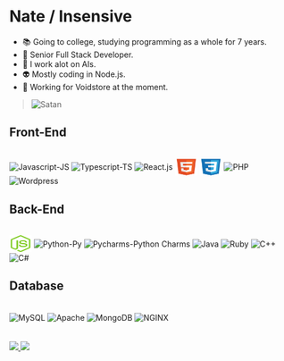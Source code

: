 # Nate / Insensive

- 📚 Going to college, studying programming as a whole for 7 years.
- 💎 Senior Full Stack Developer.
- 🤖 I work alot on AIs.
- 👽 Mostly coding in Node.js.
- 🌌 Working for Voidstore at the moment.

>![Satan](https://i.pinimg.com/564x/c2/d0/e6/c2d0e6a9aa197aea7d052843bda4f0c7.jpg)

## Front-End
<div style="display: inline_block"><br>
  <img align="center" alt="Javascript-JS" height="30" width="40" src="https://icongr.am/devicon/javascript-original.svg?size=128&color=currentColor">
  <img align="center" alt="Typescript-TS" height="30" width="40" src="https://icongr.am/devicon/typescript-original.svg?size=128&color=currentColor">
  <img align="center" alt="React.js" height="30" width="40" src="https://icongr.am/devicon/react-original.svg?size=128&color=currentColor">
  <img align="center" alt="HTML" height="30" width="40" src="https://raw.githubusercontent.com/devicons/devicon/master/icons/html5/html5-original.svg">
  <img align="center" alt="CSS" height="30" width="40" src="https://raw.githubusercontent.com/devicons/devicon/master/icons/css3/css3-original.svg">
  <img align="center" alt="PHP" height="30" width="40" src="https://icongr.am/devicon/php-original.svg?size=128&color=currentColor">
  <img align="center" alt="Wordpress" height="30" width="40" src="https://icongr.am/devicon/wordpress-original.svg?size=128&color=currentColor">
</div>

## Back-End
<div style="display: inline_block"><br>
  <img align="center" alt="NodeJS" height="30" width="40" src="https://raw.githubusercontent.com/devicons/devicon/master/icons/nodejs/nodejs-original.svg">
  <img align="center" alt="Python-Py" height="30" width="40" src="https://icongr.am/devicon/python-original.svg?size=128&color=currentColor">
  <img align="center" alt="Pycharms-Python Charms" height="30" width="40" src="https://icongr.am/devicon/pycharm-original.svg?size=128&color=currentColor">
  <img align="center" alt="Java" height="30" width="40" src="https://icongr.am/devicon/java-original.svg?size=128&color=currentColor">
  <img align="center" alt="Ruby" height="30" width="40" src="https://icongr.am/devicon/ruby-original.svg?size=128&color=currentColor">
  <img align="center" alt="C++" height="30" width="40" src="https://icongr.am/devicon/cplusplus-original.svg?size=128&color=currentColor">
  <img align="center" alt="C#" height="30" width="40" src="https://icongr.am/devicon/csharp-original.svg?size=128&color=currentColor">
</div>

## Database
<div style="display: inline_block"><br>
  <img align="center" alt="MySQL" height="30" width="40" src="https://icongr.am/devicon/mysql-original.svg?size=128&color=currentColor">
  <img align="center" alt="Apache" height="30" width="40" src="https://icongr.am/devicon/apache-original.svg?size=128&color=currentColor">
  <img align="center" alt="MongoDB" height="30" width="40" src="https://icongr.am/devicon/mongodb-original.svg?size=128&color=currentColor">
  <img align="center" alt="NGINX" height="30" width="40" src="https://icongr.am/devicon/nginx-original.svg?size=128&color=currentColor">
</div>

  <br>
  <br>
  
 <div>
  <a href="https://github.com/insxnsive">
  <img height="160em" src="https://github-readme-stats.vercel.app/api?username=insxnsive&show_icons=true&theme=radical&include_all_commits=true&count_private=true"/>
  <img height="160em" src="https://github-readme-stats.vercel.app/api/top-langs/?username=insxnsive&layout=compact&langs_count=7&theme=radical"/>
</div>
